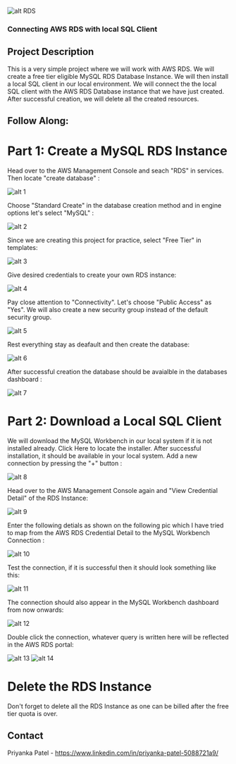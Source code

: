 
![alt RDS](Images/RDS.png)

### Connecting AWS RDS with local SQL Client
## Project Description
This is a very simple project where we will work with AWS RDS. We will create a free tier eligible MySQL RDS Database Instance. We will then install a local SQL client in our local environment. We will connect the the local SQL client with the AWS RDS Database instance that we have just created. After successful creation, we will delete all the created resources.

## Follow Along:

# Part 1: Create a MySQL RDS Instance
Head over to the AWS Management Console and seach "RDS" in services. Then locate "create database" :

![alt 1](Images/1.png)

Choose "Standard Create" in the database creation method and in engine options let's select "MySQL" :

![alt 2](Images/2.png)

Since we are creating this project for practice, select "Free Tier" in templates:

![alt 3](Images/3.png)

Give desired credentials to create your own RDS instance:

![alt 4](Images/4.png)

Pay close attention to "Connectivity". Let's choose "Public Access" as "Yes". We will also create a new security group instead of the default security group.

![alt 5](Images/5.png)

Rest everything stay as deafault and then create the database:

![alt 6](Images/6.png)

After successful creation the database should be avaialble in the databases dashboard :

![alt 7](Images/7.png)

# Part 2: Download a Local SQL Client
We will download the MySQL Workbench in our local system if it is not installed already. Click Here to locate the installer. After successful installation, it should be available in your local system. Add a new connection by pressing the "+" button :

![alt 8](Images/8.png)

Head over to the AWS Management Console again and "View Credential Detail" of the RDS Instance:

![alt 9](Images/9.png)

Enter the following detials as shown on the following pic which I have tried to map from the AWS RDS Credential Detail to the MySQL Workbench Connection :

![alt 10](Images/10.png)

Test the connection, if it is successful then it should look something like this:

![alt 11](Images/11.png)

The connection should also appear in the MySQL Workbench dashboard from now onwards:

![alt 12](Images/12.png)

Double click the connection, whatever query is written here will be reflected in the AWS RDS portal:

![alt 13](Images/13.png)
![alt 14](Images/14.png)

# Delete the RDS Instance
Don't forget to delete all the RDS Instance as one can be billed after the free tier quota is over.


## Contact 
Priyanka Patel - https://www.linkedin.com/in/priyanka-patel-5088721a9/
